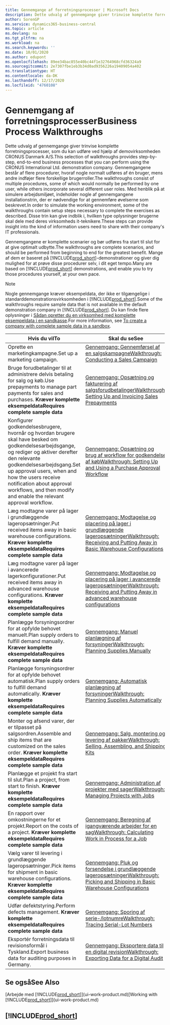 ```yaml
---
title: Gennemgange af forretningsprocesser | Microsoft Docs
description: Dette udvalg af gennemgange giver trinvise komplette forretningsprocesser, som du kan udføre ved hjælp af demovirksomheden CRONUS Danmark A/S.
author: SorenGP
ms.service: dynamics365-business-central
ms.topic: article
ms.devlang: na
ms.tgt_pltfrm: na
ms.workload: na
ms.search.keywords: ''
ms.date: 10/01/2020
ms.author: edupont
ms.openlocfilehash: 89ee34bac855e40bc44f1e32764968cfd36324a9
ms.sourcegitcommit: 2e7307fbe1eb3b34d0ad9356226a19409054a402
ms.translationtype: HT
ms.contentlocale: da-DK
ms.lasthandoff: 12/17/2020
ms.locfileid: "4760108"
---
```

# <a name="business-process-walkthroughs"></a><span data-ttu-id="9c25a-103">Gennemgang af forretningsprocesser</span><span class="sxs-lookup"><span data-stu-id="9c25a-103">Business Process Walkthroughs</span></span>

<span data-ttu-id="9c25a-104">Dette udvalg af gennemgange giver trinvise komplette forretningsprocesser, som du kan udføre ved hjælp af demovirksomheden CRONUS Danmark A/S.</span><span class="sxs-lookup"><span data-stu-id="9c25a-104">This selection of walkthroughs provides step-by-step, end-to-end business processes that you can perform using the CRONUS International Ltd. demonstration company.</span></span> <span data-ttu-id="9c25a-105">Gennemgangene består af flere procedurer, hvoraf nogle normalt udføres af én bruger, mens andre indføjer flere forskellige brugerroller.</span><span class="sxs-lookup"><span data-stu-id="9c25a-105">The walkthroughs consist of multiple procedures, some of which would normally be performed by one user, while others incorporate several different user roles.</span></span> <span data-ttu-id="9c25a-106">Med henblik på at simulere arbejdsmiljøet, indeholder nogle af gennemgangene installationstrin, der er nødvendige for at gennemføre øvelserne som beskrevet.</span><span class="sxs-lookup"><span data-stu-id="9c25a-106">In order to simulate the working environment, some of the walkthroughs contain setup steps necessary to complete the exercises as described.</span></span> <span data-ttu-id="9c25a-107">Disse trin kan give indblik i, hvilken type oplysninger brugerne skal dele med deres virksomheds it-teknikere.</span><span class="sxs-lookup"><span data-stu-id="9c25a-107">These steps can provide insight into the kind of information users need to share with their company's IT professionals.</span></span>  

 <span data-ttu-id="9c25a-108">Gennemgangene er komplette scenarier og bør udføres fra start til slut for at give optimalt udbytte.</span><span class="sxs-lookup"><span data-stu-id="9c25a-108">The walkthroughs are complete scenarios, and should be performed from beginning to end for the greatest benefit.</span></span> <span data-ttu-id="9c25a-109">Mange af dem er baseret på [!INCLUDE[prod_short](includes/prod_short.md)]-demonstrationer og giver dig mulighed for at prøve disse procedurer selv, i dit eget tempo.</span><span class="sxs-lookup"><span data-stu-id="9c25a-109">Many are based on [!INCLUDE[prod_short](includes/prod_short.md)] demonstrations, and enable you to try those procedures yourself, at your own pace.</span></span>  

> [!NOTE]
> <span data-ttu-id="9c25a-110">Nogle gennemgange kræver eksempeldata, der ikke er tilgængelige i standarddemonstrationsvirksomheden i [!INCLUDE[prod_short](includes/prod_short.md)].</span><span class="sxs-lookup"><span data-stu-id="9c25a-110">Some of the walkthroughs require sample data that is not available in the default demonstration company in [!INCLUDE[prod_short](includes/prod_short.md)].</span></span> <span data-ttu-id="9c25a-111">Du kan finde flere oplysninger i [Sådan opretter du en virksomhed med komplette eksempeldata i en sandkasse](across-how-create-sandbox-environment.md#to-create-a-company-with-complete-sample-data-in-a-sandbox).</span><span class="sxs-lookup"><span data-stu-id="9c25a-111">For more information, see [To create a company with complete sample data in a sandbox](across-how-create-sandbox-environment.md#to-create-a-company-with-complete-sample-data-in-a-sandbox).</span></span>

|<span data-ttu-id="9c25a-112">Hvis du vil</span><span class="sxs-lookup"><span data-stu-id="9c25a-112">To</span></span>|<span data-ttu-id="9c25a-113">Skal du se</span><span class="sxs-lookup"><span data-stu-id="9c25a-113">See</span></span>|  
|--------|---------|  
|<span data-ttu-id="9c25a-114">Oprette en marketingkampagne.</span><span class="sxs-lookup"><span data-stu-id="9c25a-114">Set up a marketing campaign.</span></span>|[<span data-ttu-id="9c25a-115">Gennemgang: Gennemførsel af en salgskampagne</span><span class="sxs-lookup"><span data-stu-id="9c25a-115">Walkthrough: Conducting a Sales Campaign</span></span>](walkthrough-conducting-a-sales-campaign.md)|  
|<span data-ttu-id="9c25a-116">Bruge forudbetalinger til at administrere delvis betaling for salg og køb.</span><span class="sxs-lookup"><span data-stu-id="9c25a-116">Use prepayments to manage part payments for sales and purchases.</span></span> <span data-ttu-id="9c25a-117">**Kræver komplette eksempeldata**</span><span class="sxs-lookup"><span data-stu-id="9c25a-117">**Requires complete sample data**</span></span> |[<span data-ttu-id="9c25a-118">Gennemgang: Opsætning og fakturering af salgsforudbetalinger</span><span class="sxs-lookup"><span data-stu-id="9c25a-118">Walkthrough: Setting Up and Invoicing Sales Prepayments</span></span>](walkthrough-setting-up-and-invoicing-sales-prepayments.md)|  
|<span data-ttu-id="9c25a-119">Konfigurer godkendelsesbrugere, hvornår og hvordan brugere skal have besked om godkendelsesarbejdsgange, og rediger og aktiver derefter den relevante godkendelsesarbejdsgang.</span><span class="sxs-lookup"><span data-stu-id="9c25a-119">Set up approval users, when and how the users receive notification about approval workflows, and then modify and enable the relevant approval workflow.</span></span>|[<span data-ttu-id="9c25a-120">Gennemgang: Opsætning og brug af workflow for godkendelse af køb</span><span class="sxs-lookup"><span data-stu-id="9c25a-120">Walkthrough: Setting Up and Using a Purchase Approval Workflow</span></span>](walkthrough-setting-up-and-using-a-purchase-approval-workflow.md)|  
|<span data-ttu-id="9c25a-121">Læg modtagne varer på lager i grundlæggende lageropsætninger.</span><span class="sxs-lookup"><span data-stu-id="9c25a-121">Put received items away in basic warehouse configurations.</span></span> <span data-ttu-id="9c25a-122">**Kræver komplette eksempeldata**</span><span class="sxs-lookup"><span data-stu-id="9c25a-122">**Requires complete sample data**</span></span>|[<span data-ttu-id="9c25a-123">Gennemgang: Modtagelse og placering på lager i grundlæggende lageropsætninger</span><span class="sxs-lookup"><span data-stu-id="9c25a-123">Walkthrough: Receiving and Putting Away in Basic Warehouse Configurations</span></span>](walkthrough-receiving-and-putting-away-in-basic-warehousing.md)|  
|<span data-ttu-id="9c25a-124">Læg modtagne varer på lager i avancerede lagerkonfigurationer.</span><span class="sxs-lookup"><span data-stu-id="9c25a-124">Put received items away in advanced warehouse configurations.</span></span> <span data-ttu-id="9c25a-125">**Kræver komplette eksempeldata**</span><span class="sxs-lookup"><span data-stu-id="9c25a-125">**Requires complete sample data**</span></span>|[<span data-ttu-id="9c25a-126">Gennemgang: Modtagelse og placering på lager i avancerede lageropsætninger</span><span class="sxs-lookup"><span data-stu-id="9c25a-126">Walkthrough: Receiving and Putting Away in advanced warehouse configurations</span></span>](walkthrough-receiving-and-putting-away-in-advanced-warehousing.md)|  
|<span data-ttu-id="9c25a-127">Planlægge forsyningsordrer for at opfylde behovet manuelt.</span><span class="sxs-lookup"><span data-stu-id="9c25a-127">Plan supply orders to fulfill demand manually.</span></span> <span data-ttu-id="9c25a-128">**Kræver komplette eksempeldata**</span><span class="sxs-lookup"><span data-stu-id="9c25a-128">**Requires complete sample data**</span></span>|[<span data-ttu-id="9c25a-129">Gennemgang: Manuel planlægning af forsyninger</span><span class="sxs-lookup"><span data-stu-id="9c25a-129">Walkthrough: Planning Supplies Manually</span></span>](walkthrough-planning-supplies-manually.md)|  
|<span data-ttu-id="9c25a-130">Planlægge forsyningsordrer for at opfylde behovet automatisk.</span><span class="sxs-lookup"><span data-stu-id="9c25a-130">Plan supply orders to fulfill demand automatically.</span></span> <span data-ttu-id="9c25a-131">**Kræver komplette eksempeldata**</span><span class="sxs-lookup"><span data-stu-id="9c25a-131">**Requires complete sample data**</span></span>|[<span data-ttu-id="9c25a-132">Gennemgang: Automatisk planlægning af forsyninger</span><span class="sxs-lookup"><span data-stu-id="9c25a-132">Walkthrough: Planning Supplies Automatically</span></span>](walkthrough-planning-supplies-automatically.md)|  
|<span data-ttu-id="9c25a-133">Monter og afsend varer, der er tilpasset på salgsordren.</span><span class="sxs-lookup"><span data-stu-id="9c25a-133">Assemble and ship items that are customized on the sales order.</span></span> <span data-ttu-id="9c25a-134">**Kræver komplette eksempeldata**</span><span class="sxs-lookup"><span data-stu-id="9c25a-134">**Requires complete sample data**</span></span>|[<span data-ttu-id="9c25a-135">Gennemgang: Salg, montering og levering af pakker</span><span class="sxs-lookup"><span data-stu-id="9c25a-135">Walkthrough: Selling, Assembling, and Shipping Kits</span></span>](walkthrough-selling-assembling-and-shipping-kits.md)|  
|<span data-ttu-id="9c25a-136">Planlægge et projekt fra start til slut.</span><span class="sxs-lookup"><span data-stu-id="9c25a-136">Plan a project, from start to finish.</span></span> <span data-ttu-id="9c25a-137">**Kræver komplette eksempeldata**</span><span class="sxs-lookup"><span data-stu-id="9c25a-137">**Requires complete sample data**</span></span>|[<span data-ttu-id="9c25a-138">Gennemgang: Administration af projekter med sager</span><span class="sxs-lookup"><span data-stu-id="9c25a-138">Walkthrough: Managing Projects with Jobs</span></span>](walkthrough-managing-projects-with-jobs.md)|  
|<span data-ttu-id="9c25a-139">En rapport over omkostningerne for et projekt.</span><span class="sxs-lookup"><span data-stu-id="9c25a-139">Report on the costs of a project.</span></span> <span data-ttu-id="9c25a-140">**Kræver komplette eksempeldata**</span><span class="sxs-lookup"><span data-stu-id="9c25a-140">**Requires complete sample data**</span></span>|[<span data-ttu-id="9c25a-141">Gennemgang: Beregning af igangværende arbejder for en sag</span><span class="sxs-lookup"><span data-stu-id="9c25a-141">Walkthrough: Calculating Work in Process for a Job</span></span>](walkthrough-calculating-work-in-process-for-a-job.md)|  
|<span data-ttu-id="9c25a-142">Vælg varer til levering i grundlæggende lageropsætninger.</span><span class="sxs-lookup"><span data-stu-id="9c25a-142">Pick items for shipment in basic warehouse configurations.</span></span> <span data-ttu-id="9c25a-143">**Kræver komplette eksempeldata**</span><span class="sxs-lookup"><span data-stu-id="9c25a-143">**Requires complete sample data**</span></span>|[<span data-ttu-id="9c25a-144">Gennemgang: Pluk og forsendelse i grundlæggende lageropsætninger</span><span class="sxs-lookup"><span data-stu-id="9c25a-144">Walkthrough: Picking and Shipping in Basic Warehouse Configurations</span></span>](walkthrough-picking-and-shipping-in-basic-warehousing.md)|  
|<span data-ttu-id="9c25a-145">Udfør defektstyring.</span><span class="sxs-lookup"><span data-stu-id="9c25a-145">Perform defects management.</span></span> <span data-ttu-id="9c25a-146">**Kræver komplette eksempeldata**</span><span class="sxs-lookup"><span data-stu-id="9c25a-146">**Requires complete sample data**</span></span>|[<span data-ttu-id="9c25a-147">Gennemgang: Sporing af serie-/lotnumre</span><span class="sxs-lookup"><span data-stu-id="9c25a-147">Walkthrough: Tracing Serial-Lot Numbers</span></span>](walkthrough-tracing-serial-lot-numbers.md)|
|<span data-ttu-id="9c25a-148">Eksportér forretningsdata til revisionsformål i Tyskland.</span><span class="sxs-lookup"><span data-stu-id="9c25a-148">Export business data for auditing purposes in Germany.</span></span>|[<span data-ttu-id="9c25a-149">Gennemgang: Eksportere data til en digital revision</span><span class="sxs-lookup"><span data-stu-id="9c25a-149">Walkthrough: Exporting Data for a Digital Audit</span></span>](LocalFunctionality/Germany/walkthrough-exporting-data-for-a-digital-audit.md)|

## <a name="see-also"></a><span data-ttu-id="9c25a-150">Se også</span><span class="sxs-lookup"><span data-stu-id="9c25a-150">See Also</span></span>

<span data-ttu-id="9c25a-151">[Arbejde med [!INCLUDE[prod_short](includes/prod_short.md)]](ui-work-product.md)</span><span class="sxs-lookup"><span data-stu-id="9c25a-151">[Working with [!INCLUDE[prod_short](includes/prod_short.md)]](ui-work-product.md)</span></span>  

## [!INCLUDE[prod_short](includes/free_trial_md.md)]  

